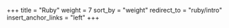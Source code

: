 +++
title = "Ruby"
weight = 7
sort_by = "weight"
redirect_to = "ruby/intro"
insert_anchor_links = "left"
+++
